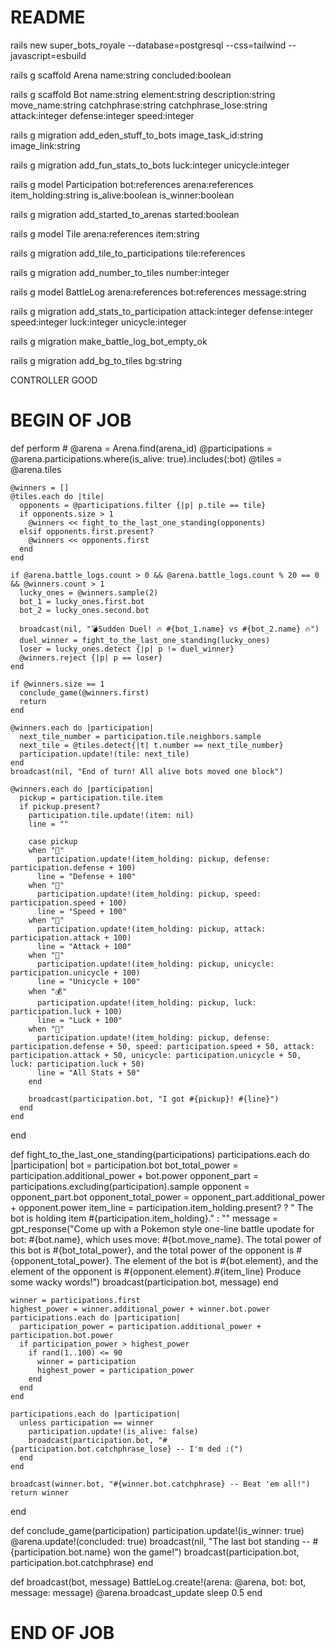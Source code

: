 # README

rails new super_bots_royale --database=postgresql --css=tailwind --javascript=esbuild

rails g scaffold Arena name:string concluded:boolean

rails g scaffold Bot name:string element:string description:string move_name:string catchphrase:string catchphrase_lose:string attack:integer defense:integer speed:integer

rails g migration add_eden_stuff_to_bots image_task_id:string image_link:string

rails g migration add_fun_stats_to_bots luck:integer unicycle:integer

rails g model Participation bot:references arena:references item_holding:string is_alive:boolean is_winner:boolean

rails g migration add_started_to_arenas started:boolean

rails g model Tile arena:references item:string

rails g migration add_tile_to_participations tile:references

rails g migration add_number_to_tiles number:integer

rails g model BattleLog arena:references bot:references message:string

rails g migration add_stats_to_participation attack:integer defense:integer speed:integer luck:integer unicycle:integer

rails g migration make_battle_log_bot_empty_ok

rails g migration add_bg_to_tiles bg:string


CONTROLLER GOOD

  # BEGIN OF JOB
  def perform
    # @arena = Arena.find(arena_id)
    @participations = @arena.participations.where(is_alive: true).includes(:bot)
    @tiles = @arena.tiles

    @winners = []
    @tiles.each do |tile|
      opponents = @participations.filter {|p| p.tile == tile}
      if opponents.size > 1
        @winners << fight_to_the_last_one_standing(opponents)
      elsif opponents.first.present?
        @winners << opponents.first
      end
    end

    if @arena.battle_logs.count > 0 && @arena.battle_logs.count % 20 == 0 && @winners.count > 1
      lucky_ones = @winners.sample(2)
      bot_1 = lucky_ones.first.bot
      bot_2 = lucky_ones.second.bot

      broadcast(nil, "💣Sudden Duel! 🔥 #{bot_1.name} vs #{bot_2.name} 🔥")
      duel_winner = fight_to_the_last_one_standing(lucky_ones)
      loser = lucky_ones.detect {|p| p != duel_winner}
      @winners.reject {|p| p == loser}
    end

    if @winners.size == 1
      conclude_game(@winners.first)
      return
    end

    @winners.each do |participation|
      next_tile_number = participation.tile.neighbors.sample
      next_tile = @tiles.detect{|t| t.number == next_tile_number}
      participation.update!(tile: next_tile)
    end
    broadcast(nil, "End of turn! All alive bots moved one block")

    @winners.each do |participation|
      pickup = participation.tile.item
      if pickup.present?
        participation.tile.update!(item: nil)
        line = ""

        case pickup
        when "🍊"
          participation.update!(item_holding: pickup, defense: participation.defense + 100)
          line = "Defense + 100"
        when "🍌"
          participation.update!(item_holding: pickup, speed: participation.speed + 100)
          line = "Speed + 100"
        when "🔫"
          participation.update!(item_holding: pickup, attack: participation.attack + 100)
          line = "Attack + 100"
        when "🍄"
          participation.update!(item_holding: pickup, unicycle: participation.unicycle + 100)
          line = "Unicycle + 100"
        when "💰"
          participation.update!(item_holding: pickup, luck: participation.luck + 100)
          line = "Luck + 100"
        when "🎸"
          participation.update!(item_holding: pickup, defense: participation.defense + 50, speed: participation.speed + 50, attack: participation.attack + 50, unicycle: participation.unicycle + 50, luck: participation.luck + 50)
          line = "All Stats + 50"
        end

        broadcast(participation.bot, "I got #{pickup}! #{line}")
      end
    end
  end

  def fight_to_the_last_one_standing(participations)
    participations.each do |participation|
      bot = participation.bot
      bot_total_power = participation.additional_power + bot.power
      opponent_part = participations.excluding(participation).sample
      opponent = opponent_part.bot
      opponent_total_power = opponent_part.additional_power + opponent.power
      item_line = participation.item_holding.present? ? " The bot is holding item #{participation.item_holding}." : ""
      message = gpt_response("Come up with a Pokemon style one-line battle upodate for bot: #{bot.name}, which uses move: #{bot.move_name}. The total power of this bot is #{bot_total_power}, and the total power of the opponent is #{opponent_total_power}. The element of the bot is #{bot.element}, and the element of the opponent is #{opponent.element}.#{item_line} Produce some wacky words!")
      broadcast(participation.bot, message)
    end

    winner = participations.first
    highest_power = winner.additional_power + winner.bot.power
    participations.each do |participation|
      participation_power = participation.additional_power + participation.bot.power
      if participation_power > highest_power
        if rand(1..100) <= 90
          winner = participation
          highest_power = participation_power
        end
      end
    end

    participations.each do |participation|
      unless participation == winner
        participation.update!(is_alive: false)
        broadcast(participation.bot, "#{participation.bot.catchphrase_lose} -- I'm ded :(")
      end
    end

    broadcast(winner.bot, "#{winner.bot.catchphrase} -- Beat 'em all!")
    return winner
  end

  def conclude_game(participation)
    participation.update!(is_winner: true)
    @arena.update!(concluded: true)
    broadcast(nil, "The last bot standing -- #{participation.bot.name} won the game!")
    broadcast(participation.bot, participation.bot.catchphrase)
  end

  def broadcast(bot, message)
    BattleLog.create!(arena: @arena, bot: bot, message: message)
    @arena.broadcast_update
    sleep 0.5
  end

  # END OF JOB
  